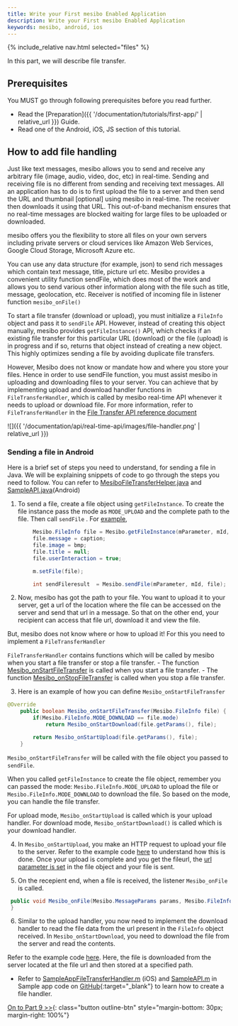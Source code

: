 ```yaml
---
title: Write your First mesibo Enabled Application
description: Write your First mesibo Enabled Application
keywords: mesibo, android, ios
---
```

{% include_relative nav.html selected="files" %}

In this part, we will describe file transfer.

## Prerequisites
You MUST go through following prerequisites before you read further.

- Read the [Preparation]({{ '/documentation/tutorials/first-app/' | relative_url }}) Guide.
- Read one of the Android, iOS, JS section of this tutorial.

## How to add file handling

Just like text messages, mesibo allows you to send and receive any arbitrary file (image, audio, video, doc, etc) in real-time. Sending and receiving file is no different from sending and receiving text messages. All an application has to do is to first upload the file to a server and then send the URL and thumbnail [optional] using mesibo in real-time. The receiver then downloads it using that URL. This out-of-band mechanism ensures that no real-time messages are blocked waiting for large files to be uploaded or downloaded.

mesibo offers you the flexibility to store all files on your own servers including private servers or cloud services like Amazon Web Services, Google Cloud Storage, Microsoft Azure etc.

You can use any data structure (for example, json) to send rich messages which contain text message, title, picture url etc. Mesibo provides a convenient utility function sendFile, which does most of the work and allows you to send various other information along with the file such as title, message, geolocation, etc. Receiver is notified of incoming file in listener function `mesibo_onFile()`

To start a file transfer (download or upload), you must initialize a `FileInfo` object and pass it to `sendFile` API. However, instead of creating this object manually, mesibo provides `getFileInstance()` API, which checks if an existing file transfer for this particular URL (download) or the file (upload) is in progress and if so, returns that object instead of creating a new object. This highly optimizes sending a file by avoiding duplicate file transfers.

However, Mesibo does not know or mandate how and where you store your files. Hence in order to use sendFile function, you must assist mesibo in uploading and downloading files to your server. You can achieve that by implementing upload and download handler functions in `FileTransferHandler`, which is called by mesibo real-time API whenever it needs to upload or download file.  For more information, refer to `FileTransferHandler` in the [File Transfer API reference document](https://mesibo.com/documentation/api/real-time-api/file-transfer/)

![]({{ '/documentation/api/real-time-api/images/file-handler.png' | relative_url }})

### Sending a file in Android

Here is a brief set of steps you need to understand, for sending a file in Java. We will be explaining snippets of code to go through the steps you need to follow. You can refer to [MesiboFileTransferHelper.java](https://github.com/mesibo/messenger-app-android/blob/10f7174b13c53705a257342b4d95719ff401ae9e/app/src/main/java/org/mesibo/messenger/MesiboFileTransferHelper.java) and [SampleAPI.java](https://github.com/mesibo/messenger-app-android/blob/8f40a1005e131442240963ab168f7ce260b62dfa/app/src/main/java/org/mesibo/messenger/SampleAPI.java#L666)(Android)

1. To send a file, create a file object using `getFileInstance`. To create the file instance pass the mode as `MODE_UPLOAD` and the complete path to the file. Then call `sendFile` . For [example](https://github.com/mesibo/ui-modules-android/blob/72d41c5d28f5d23218f1ee77daa17a2fff86e818/Messaging/messaging/src/main/java/com/mesibo/messaging/MessagingFragment.java#L1601), 

```java
        Mesibo.FileInfo file = Mesibo.getFileInstance(mParameter, mId, Mesibo.FileInfo.MODE_UPLOAD, filetype, Mesibo.FileInfo.SOURCE_MESSAGE, filePath, null, this);
        file.message = caption;
        file.image = bmp;
        file.title = null;
        file.userInteraction = true;

        m.setFile(file);

        int sendFileresult  = Mesibo.sendFile(mParameter, mId, file);
```

2. Now, mesibo has got the path to your file. You want to upload it to your server, get a url of the location where the file can be accessed on the server and send that url in a message. So that on the other end, your recipient can access that file url, download it and view the file.

But, mesibo does not know where or how to upload it! For this you need to implement a `FileTransferHandler`
 
`FileTransferHandler` contains functions which will be called by mesibo when you start a file transfer or stop a file transfer. 
	- The function [Mesibo_onStartFileTransfer](https://github.com/mesibo/messenger-app-android/blob/10f7174b13c53705a257342b4d95719ff401ae9e/app/src/main/java/org/mesibo/messenger/MesiboFileTransferHelper.java#L220) is called when you start a file transfer.
	- The function [Mesibo_onStopFileTransfer](https://github.com/mesibo/messenger-app-android/blob/10f7174b13c53705a257342b4d95719ff401ae9e/app/src/main/java/org/mesibo/messenger/MesiboFileTransferHelper.java#L228) is called when you stop a file transfer.

3. Here is an example of how you can define `Mesibo_onStartFileTransfer`
```java
@Override
    public boolean Mesibo_onStartFileTransfer(Mesibo.FileInfo file) {
        if(Mesibo.FileInfo.MODE_DOWNLOAD == file.mode)
            return Mesibo_onStartDownload(file.getParams(), file);

        return Mesibo_onStartUpload(file.getParams(), file);
    }
``` 
`Mesibo_onStartFileTransfer` will be called with the file object you passed to `sendFile`.

When you called `getFileInstance` to create the file object, remember you can passed the  mode: `Mesibo.FileInfo.MODE_UPLOAD` to upload the file or  `Mesibo.FileInfo.MODE_DOWNLOAD` to download the file. So based on the mode, you can handle the file transfer.

For upload mode, `Mesibo_onStartUpload` is called which is your upload handler.
For download mode, `Mesibo_onStartDownload()` is called which is your download handler.
  
4. In `Mesibo_onStartUpload`, you make an HTTP request to upload your file to the server. Refer to the example code [here](https://github.com/mesibo/messenger-app-android/blob/10f7174b13c53705a257342b4d95719ff401ae9e/app/src/main/java/org/mesibo/messenger/MesiboFileTransferHelper.java#L146) to understand how this is done. Once your upload is complete and you get the fileurl, the [url parameter is set](https://github.com/mesibo/messenger-app-android/blob/10f7174b13c53705a257342b4d95719ff401ae9e/app/src/main/java/org/mesibo/messenger/MesiboFileTransferHelper.java#L116) in the file object and your file is sent.

5. On the recepient end, when a file is received, the listener `Mesibo_onFile` is called.
```java
 public void Mesibo_onFile(Mesibo.MessageParams params, Mesibo.FileInfo fileInfo) {
 }
``` 
6. Similar to the upload handler, you now need to implement the download handler to read the file data from the url present in the `FileInfo` object received. In `Mesibo_onStartDownload`, you need to download the file from the server and read the contents.  

Refer to the example code [here](https://github.com/mesibo/messenger-app-android/blob/10f7174b13c53705a257342b4d95719ff401ae9e/app/src/main/java/org/mesibo/messenger/MesiboFileTransferHelper.java#L146). Here, the file is downloaded from the server located at the file url and then stored at a specified path.


- Refer to [SampleAppFileTransferHandler.m](https://github.com/mesibo/messenger-app-ios/blob/e5af8db4061b54e135f82a2cc39549dae39494a1/MesiboApplication/SampleAppFileTransferHandler.m) (iOS) and [SampleAPI.m](https://github.com/mesibo/messenger-app-ios/blob/f89f477c687a6143b643402c70f4d61623bf2369/MesiboApplication/SampleAPI.m) in Sample app code on [GitHub](https://github.com/mesibo/samples/){:target="_blank"} to learn how to create a file handler.


[On to Part 9 >>](push-notification.md){: class="button outline-btn" style="margin-bottom: 30px; margin-right: 100%"}
